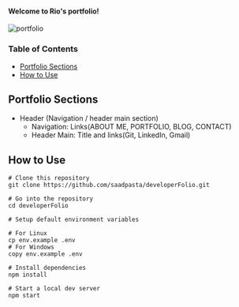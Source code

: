 #### Welcome to Rio's portfolio!
![portfolio](https://user-images.githubusercontent.com/14501804/125146711-b090e180-e16a-11eb-8667-68ce52cbd850.gif)

### Table of Contents
- [Portfolio Sections](#portfolio)
- [How to Use](#howToUse)

<a id="portfolio"></a>
## Portfolio Sections
- Header (Navigation / header main section)
  - Navigation: Links(ABOUT ME, PORTFOLIO, BLOG, CONTACT)
  - Header Main: Title and links(Git, LinkedIn, Gmail)

<a id="howToUse"></a>
## How to Use
~~~
# Clone this repository
git clone https://github.com/saadpasta/developerFolio.git

# Go into the repository
cd developerFolio

# Setup default environment variables

# For Linux
cp env.example .env
# For Windows
copy env.example .env

# Install dependencies
npm install

# Start a local dev server
npm start
~~~
